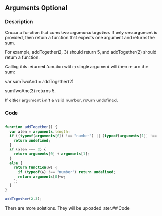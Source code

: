 ## Arguments Optional

### Description
Create a function that sums two arguments together. If only one argument is provided, then return a function that expects one argument and returns the sum.

For example, addTogether(2, 3) should return 5, and addTogether(2) should return a function.

Calling this returned function with a single argument will then return the sum:

var sumTwoAnd = addTogether(2);

sumTwoAnd(3) returns 5.

If either argument isn't a valid number, return undefined.

### Code

```javascript

function addTogether() {
  var alen = arguments.length;
  if ((typeof(arguments[0]) !== "number") || (typeof(arguments[1]) !== "number")) {
    return undefined;
  }
  if (alen === 2) {
    return arguments[0] + arguments[1];
  }
  else {
    return function(w) {
      if (typeof(w) !== "number") return undefined;
      return arguments[0]+w;
    };
  }
}

addTogether(2,3);

```

There are more solutions. They will be uploaded later.## Code
